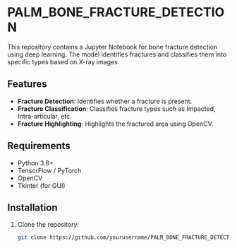 # PALM_BONE_FRACTURE_DETECTION

This repository contains a Jupyter Notebook for bone fracture detection using deep learning. The model identifies fractures and classifies them into specific types based on X-ray images.

## Features
- **Fracture Detection**: Identifies whether a fracture is present.
- **Fracture Classification**: Classifies fracture types such as Impacted, Intra-articular, etc.
- **Fracture Highlighting**: Highlights the fractured area using OpenCV.

## Requirements
- Python 3.8+
- TensorFlow / PyTorch
- OpenCV
- Tkinter (for GUI)

## Installation
1. Clone the repository:
   ```bash
   git clone https://github.com/yourusername/PALM_BONE_FRACTURE_DETECTION.git
